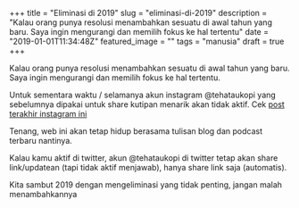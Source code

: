 +++
title = "Eliminasi di 2019"
slug = "eliminasi-di-2019"
description = "Kalau orang punya resolusi menambahkan sesuatu di awal tahun yang baru. Saya ingin mengurangi dan memilih fokus ke hal tertentu"
date = "2019-01-01T11:34:48Z"
featured_image = ""
tags = "manusia"
draft = true
+++ 

Kalau orang punya resolusi menambahkan sesuatu di awal tahun yang baru. Saya ingin mengurangi dan memilih fokus ke hal tertentu.

Untuk sementara waktu / selamanya akun instagram @tehataukopi yang sebelumnya dipakai untuk share kutipan menarik akan tidak aktif. Cek [post terakhir instagram ini](https://www.instagram.com/p/BsE6hKkntJc/) 

Tenang, web ini akan tetap hidup berasama tulisan blog dan podcast terbaru nantinya.

Kalau kamu aktif di twitter, akun @tehataukopi di twitter tetap akan share link/updatean (tapi tidak aktif menjawab), hanya share link saja (automatis).

Kita sambut 2019 dengan mengeliminasi yang tidak penting, jangan malah menambahkannya